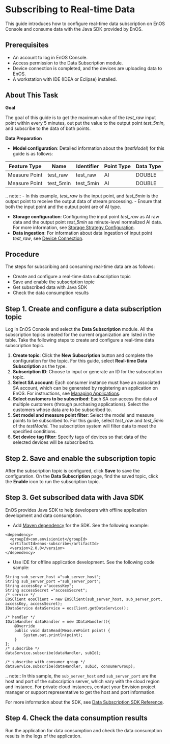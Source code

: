 # Subscribing to Real-time Data
This guide introduces how to configure real-time data subscription on EnOS Console and consume data with the Java SDK provided by EnOS.

## Prerequisites
- An account to log in EnOS Console.
- Access permission to the Data Subscription module.
- Device connection is completed, and the devices are uploading data to EnOS.
- A workstation with IDE (IDEA or Eclipse) installed.

## About This Task
**Goal**

The goal of this guide is to get the maximum value of the *test_raw* input point within every 5 minutes, out put the value to the output point *test_5min*, and subscribe to the data of both points.

**Data Preparation**

- **Model configuration**: Detailed information about the (*testModel*) for this guide is as follows:

| Feature Type  | Name      | Identifier | Point Type | Data Type |
| ------------- | --------- | ---------- | ---------- | --------- |
| Measure Point | test_raw  | test_raw   | AI         | DOUBLE    |
| Measure Point | test_5min | test_5min  | AI         | DOUBLE    |

.. note:: - In this example, *test_raw* is the input point, and *test_5min* is the output point to receive the output data of stream processing.
        - Ensure that both the input point and the output point are of AI type.

- **Storage configuration**: Configuring the input point *test_raw* as AI raw data and the output point *test_5min* as minute-level normalized AI data. For more information, see [Storage Strategy Configuration](https://www.envisioniot.com/docs/data-asset/en/latest/storage_strategy_overview.html).  
- **Data ingestion**: For information about data ingestion of input point *test_raw*, see [Device Connection](https://www.envisioniot.com/docs/device-connection/en/latest/gettingstarted_device_connection.html).

## Procedure
The steps for subscribing and consuming real-time data are as follows:
- Create and configure a real-time data subscription topic
- Save and enable the subscription topic
- Get subscribed data with Java SDK
- Check the data consumption results

## Step 1. Create and configure a data subscription topic
Log in EnOS Console and select the **Data Subscription** module. All the subscription topics created for the current organization are listed in the table. Take the following steps to create and configure a real-time data subscription topic.
1. **Create topic**: Click the **New Subscription** button and complete the configuration for the topic. For this guide, select **Real-time Data Subscription** as the type.
2. **Subscription ID**: Choose to input or generate an ID for the subscription topic.
3. **Select SA account**: Each consumer instance must have an associated SA account, which can be generated by registering an application on EnOS. For instructions, see [Managing Applications](https://www.envisioniot.com/docs/app-development/en/latest/managing_apps.html).
4. **Select customers to be subscribed**: Each SA can access the data of multiple customers (through purchasing applications). Select the customers whose data are to be subscribed to.
5. **Set model and measure point filter**: Select the model and measure points to be subscribed to. For this guide, select *test_raw* and *test_5min* of the *testModel*. The subscription system will filter data to meet the specified conditions.
6. **Set device tag filter**: Specify tags of devices so that data of the selected devices will be subscribed to.

## Step 2. Save and enable the subscription topic
After the subscription topic is configured, click **Save** to save the configuration. On the **Data Subscription** page, find the saved topic, click the **Enable** icon to run the subscription topic.

## Step 3. Get subscribed data with Java SDK
EnOS provides Java SDK to help developers with offline application development and data consumption.
- Add [Maven dependency](https://mvnrepository.com/artifact/com.envisioniot/enos-subscribe/2.0.0) for the SDK. See the following example:

```
<dependency>
  <groupId>com.envisioniot</groupId>
  <artifactId>enos-subscribe</artifactId>
  <version>2.0.0</version>
</dependency>
```
- Use IDE for offline application development. See the following code sample:

```
String sub_server_host ="sub_server_host";
String sub_server_port ="sub_server_port";
String accessKey ="accessKey";
String accessSecret ="accessSecret";
/* service */
EOSClient eosClient = new EOSClient(sub_server_host, sub_server_port, accessKey, accessSecret);
IDataService dataService = eosClient.getDataService();

/* handler */
IDataHandler dataHandler = new IDataHandler(){
    @Override
    public void dataRead(MeasurePoint point) {
        System.out.println(point);
    }
};
/* subscribe */
dataService.subscribe(dataHandler, subId);

/* subscribe with consumer group */
dataService.subscribe(dataHandler, subId, consumerGroup);
```
.. note:: In this sample, the `sub_server_host` and `sub_server_port` are the host and port of the subscription server, which vary with the cloud region and instance. For private cloud instances, contact your Envision project manager or support representative to get the host and port information.

For more information about the SDK, see [Data Subscription SDK Reference](data_subscription_sdk).

## Step 4. Check the data consumption results

Run the application for data consumption and check the data consumption results in the logs of the application.
